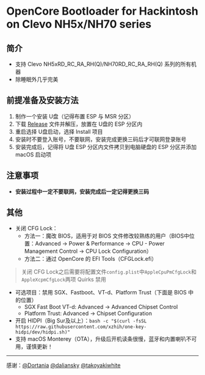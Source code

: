 # OpenCore Bootloader for Hackintosh on Clevo NH5x/NH70 series

## 简介
+ 支持 Clevo NH5xRD_RC_RA_RH(Q)/NH70RD_RC_RA_RH(Q) 系列的所有机器
+  除睡眠外几乎完美

## 前提准备及安装方法
1. 制作一个安装 U盘（记得布置 ESP 与 MSR 分区）
2. 下载 [Release](https://github.com/MichaelPan1026/Clevo-NH50-NH70-Hackintosh/releases) 文件并解压，放置在 U盘的 ESP 分区内
3. 重启选择 U盘启动，选择 Install 项目
4. 安装时不要登入账号，不要联网，安装完成更换三码后才可联网登录账号
5. 安装完成后，记得将 U盘 ESP 分区内文件拷贝到电脑硬盘的 ESP 分区并添加 macOS 启动项

## 注意事项
+ **安装过程中一定不要联网，安装完成后一定记得更换三码**

## 其他
+ 关闭 CFG Lock：
    - 方法一：魔改 BIOS，适用于对 BIOS 文件修改较熟练的用户（BIOS中位置：Advanced -> Power & Performance -> CPU - Power Management Control -> CPU Lock Configuration）
    - 方法二：通过 OpenCore 的 EFI Tools（CFGLock.efi）

>关闭 CFG Lock之后需要将配置文件`config.plist`中`AppleCpuPmCfgLock`和`AppleXcpmCfgLock`两项 Quirks 禁用

+ 可选项目：禁用 SGX、Fastboot、VT-d、Platform Trust（下面是 BIOS 中的位置）
  - SGX Fast Boot VT-d: Advanced -> Advanced Chipset Control
  - Platform Trust: Advanced -> Chipset Configuration
+ 开启 HIDPI（Big Sur及以上）：`bash -c "$(curl -fsSL https://raw.githubusercontent.com/xzhih/one-key-hidpi/dev/hidpi.sh)"`
+ 支持 macOS Monterey（OTA），升级后开机读条很慢，蓝牙和内置喇叭不可用，谨慎更新！

-----------------------------------------

感谢：[@Dortania](https://github.com/dortania) [@daliansky](https://github.com/daliansky) [@takoyakiwhite](https://github.com/takoyakiwhite)